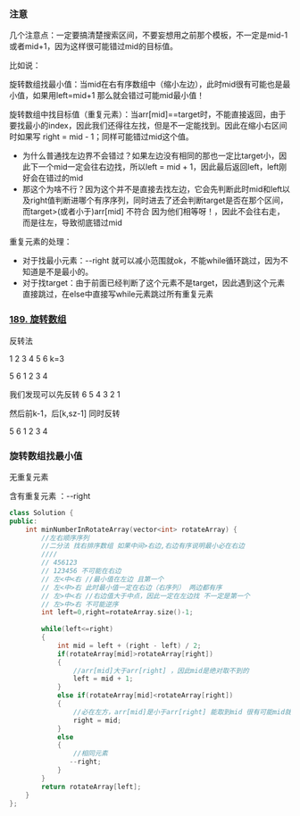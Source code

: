 ### 注意

几个注意点：一定要搞清楚搜索区间，不要妄想用之前那个模板，不一定是mid-1或者mid+1，因为这样很可能错过mid的目标值。

比如说：

旋转数组找最小值：当mid在右有序数组中（缩小左边），此时mid很有可能也是最小值，如果用left=mid+1 那么就会错过可能mid最小值！



旋转数组中找目标值（重复元素）：当arr[mid]==target时，不能直接返回，由于要找最小的index，因此我们还得往左找，但是不一定能找到。因此在缩小右区间时如果写 right = mid - 1；同样可能错过mid这个值。

- 为什么普通找左边界不会错过？如果左边没有相同的那也一定比target小，因此下一个mid一定会往右边找，所以left = mid + 1，因此最后返回left，left刚好会在错过的mid
- 那这个为啥不行？因为这个并不是直接去找左边，它会先判断此时mid和left以及right值判断进哪个有序序列，同时进去了还会判断target是否在那个区间，而target>(或者小于)arr[mid] 不符合 因为他们相等呀！，因此不会往右走，而是往左，导致彻底错过mid



重复元素的处理：

- 对于找最小元素：--right 就可以减小范围就ok，不能while循环跳过，因为不知道是不是最小的。
- 对于找target：由于前面已经判断了这个元素不是target，因此遇到这个元素直接跳过，在else中直接写while元素跳过所有重复元素

### [189. 旋转数组](https://leetcode-cn.com/problems/rotate-array/)

反转法

1 2 3 4 5 6  k=3

5 6 1 2 3 4

我们发现可以先反转 6 5 4 3 2 1

然后前k-1，后[k,sz-1] 同时反转



5 6  1 2 3 4





### 旋转数组找最小值

无重复元素

含有重复元素 ：--right

```cpp
class Solution {
public:
    int minNumberInRotateArray(vector<int> rotateArray) {
        //左右顺序序列 
        //二分法 找右排序数组 如果中间>右边,右边有序说明最小必在右边
        ////
        // 456123
        // 123456 不可能在右边
        // 左<中<右 //最小值在左边 且第一个
        // 左<中>右 此时最小值一定在右边（右序列） 两边都有序 
        // 左>中<右 //右边值大于中点，因此一定在左边找 不一定是第一个
        // 左>中>右 不可能逆序
        int left=0,right=rotateArray.size()-1;
        
        while(left<=right)
        {
            int mid = left + (right - left) / 2;
            if(rotateArray[mid]>rotateArray[right])
            {
                //arr[mid]大于arr[right] ，因此mid是绝对取不到的
                left = mid + 1;
            }
            else if(rotateArray[mid]<rotateArray[right])
            {
                //必在左方，arr[mid]是小于arr[right] 能取到mid 很有可能mid就是最小值啊！！！
                right = mid;
            }
            else
            {
                //相同元素
               --right;
            }
        }
        return rotateArray[left];
    }
};
```



